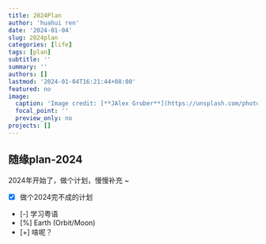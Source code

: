 ```yaml
---
title: 2024Plan
author: 'huahui ren'
date: '2024-01-04'
slug: 2024plan
categories: [life]
tags: [plan]
subtitle: ''
summary: ''
authors: []
lastmod: '2024-01-04T16:21:44+08:00'
featured: no
image: 
  caption: 'Image credit: [**JAlex Gruber**](https://unsplash.com/photos/a-dog-jumping-up-into-the-air-to-catch-a-frisbee-O4xd7tVHiqQ)'
  focal_point: ''
  preview_only: no
projects: []
---
```



## 随缘plan-2024 

2024年开始了，做个计划，慢慢补充 ~

- [x] 做个2024完不成的计划
- [-] 学习粤语
- [%] Earth (Orbit/Moon)
- [+] 啥呢？